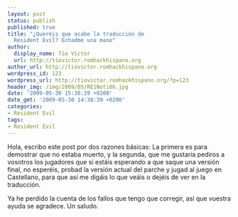 ```yaml
---
layout: post
status: publish
published: true
title: "¿Queréis que acabe la traducción de
  Resident Evil? Echadme una mano"
author:
  display_name: Tío Víctor
  url: http://tiovictor.romhackhispano.org
author_url: http://tiovictor.romhackhispano.org
wordpress_id: 123
wordpress_url: http://tiovictor.romhackhispano.org/?p=123
header_img: /img/2009/05/RE1Noti06.jpg
date: '2009-05-30 15:38:39 +0200'
date_gmt: '2009-05-30 14:38:39 +0200'
categories:
- Resident Evil
tags:
- Resident Evil
---
```

Hola, escribo este post por dos razones básicas: La primera es para demostrar que no estaba muerto, y la segunda, que me gustaría pediros a vosotros los jugadores que si estáis esperando a que saque una versión final, no esperéis, probad la versión actual del parche y jugad al juego en Castellano, para que así me digáis lo que veáis o dejéis de ver en la traducción.

Ya he perdido la cuenta de los fallos que tengo que corregir, así que vuestra ayuda se agradece. Un saludo.
